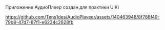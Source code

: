 Приложение АудиоПлеер создан для практики UIKi 

https://github.com/Tens1des/AudioPlayeer/assets/140463948/8f788f49-79b8-47d7-87f1-e6234c2628fb


